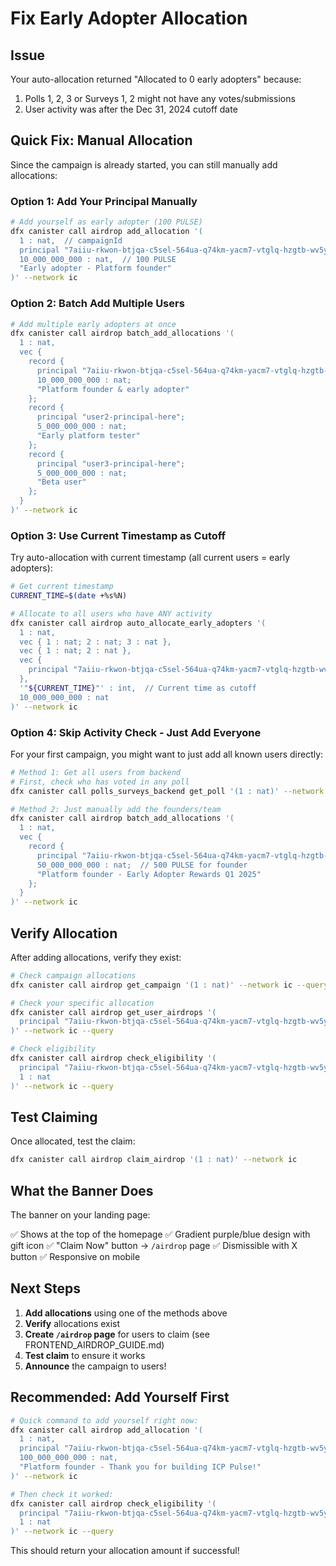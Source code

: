 # Fix Early Adopter Allocation

## Issue
Your auto-allocation returned "Allocated to 0 early adopters" because:
1. Polls 1, 2, 3 or Surveys 1, 2 might not have any votes/submissions
2. User activity was after the Dec 31, 2024 cutoff date

## Quick Fix: Manual Allocation

Since the campaign is already started, you can still manually add allocations:

### Option 1: Add Your Principal Manually

```bash
# Add yourself as early adopter (100 PULSE)
dfx canister call airdrop add_allocation '(
  1 : nat,  // campaignId
  principal "7aiiu-rkwon-btjqa-c5sel-564ua-q74km-yacm7-vtglq-hzgtb-wv5y5-rae",
  10_000_000_000 : nat,  // 100 PULSE
  "Early adopter - Platform founder"
)' --network ic
```

### Option 2: Batch Add Multiple Users

```bash
# Add multiple early adopters at once
dfx canister call airdrop batch_add_allocations '(
  1 : nat,
  vec {
    record {
      principal "7aiiu-rkwon-btjqa-c5sel-564ua-q74km-yacm7-vtglq-hzgtb-wv5y5-rae";
      10_000_000_000 : nat;
      "Platform founder & early adopter"
    };
    record {
      principal "user2-principal-here";
      5_000_000_000 : nat;
      "Early platform tester"
    };
    record {
      principal "user3-principal-here";
      5_000_000_000 : nat;
      "Beta user"
    };
  }
)' --network ic
```

### Option 3: Use Current Timestamp as Cutoff

Try auto-allocation with current timestamp (all current users = early adopters):

```bash
# Get current timestamp
CURRENT_TIME=$(date +%s%N)

# Allocate to all users who have ANY activity
dfx canister call airdrop auto_allocate_early_adopters '(
  1 : nat,
  vec { 1 : nat; 2 : nat; 3 : nat },
  vec { 1 : nat; 2 : nat },
  vec {
    principal "7aiiu-rkwon-btjqa-c5sel-564ua-q74km-yacm7-vtglq-hzgtb-wv5y5-rae";
  },
  '"${CURRENT_TIME}"' : int,  // Current time as cutoff
  10_000_000_000 : nat
)' --network ic
```

### Option 4: Skip Activity Check - Just Add Everyone

For your first campaign, you might want to just add all known users directly:

```bash
# Method 1: Get all users from backend
# First, check who has voted in any poll
dfx canister call polls_surveys_backend get_poll '(1 : nat)' --network ic --query

# Method 2: Just manually add the founders/team
dfx canister call airdrop batch_add_allocations '(
  1 : nat,
  vec {
    record {
      principal "7aiiu-rkwon-btjqa-c5sel-564ua-q74km-yacm7-vtglq-hzgtb-wv5y5-rae";
      50_000_000_000 : nat;  // 500 PULSE for founder
      "Platform founder - Early Adopter Rewards Q1 2025"
    };
  }
)' --network ic
```

## Verify Allocation

After adding allocations, verify they exist:

```bash
# Check campaign allocations
dfx canister call airdrop get_campaign '(1 : nat)' --network ic --query

# Check your specific allocation
dfx canister call airdrop get_user_airdrops '(
  principal "7aiiu-rkwon-btjqa-c5sel-564ua-q74km-yacm7-vtglq-hzgtb-wv5y5-rae"
)' --network ic --query

# Check eligibility
dfx canister call airdrop check_eligibility '(
  principal "7aiiu-rkwon-btjqa-c5sel-564ua-q74km-yacm7-vtglq-hzgtb-wv5y5-rae",
  1 : nat
)' --network ic --query
```

## Test Claiming

Once allocated, test the claim:

```bash
dfx canister call airdrop claim_airdrop '(1 : nat)' --network ic
```

## What the Banner Does

The banner on your landing page:

✅ Shows at the top of the homepage
✅ Gradient purple/blue design with gift icon
✅ "Claim Now" button → `/airdrop` page
✅ Dismissible with X button
✅ Responsive on mobile

## Next Steps

1. **Add allocations** using one of the methods above
2. **Verify** allocations exist
3. **Create `/airdrop` page** for users to claim (see FRONTEND_AIRDROP_GUIDE.md)
4. **Test claim** to ensure it works
5. **Announce** the campaign to users!

## Recommended: Add Yourself First

```bash
# Quick command to add yourself right now:
dfx canister call airdrop add_allocation '(
  1 : nat,
  principal "7aiiu-rkwon-btjqa-c5sel-564ua-q74km-yacm7-vtglq-hzgtb-wv5y5-rae",
  100_000_000_000 : nat,
  "Platform founder - Thank you for building ICP Pulse!"
)' --network ic

# Then check it worked:
dfx canister call airdrop check_eligibility '(
  principal "7aiiu-rkwon-btjqa-c5sel-564ua-q74km-yacm7-vtglq-hzgtb-wv5y5-rae",
  1 : nat
)' --network ic --query
```

This should return your allocation amount if successful!
